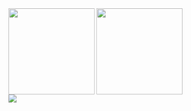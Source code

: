 <div>
  <img height="170" align="center" src="https://github-readme-stats.vercel.app/api?username=alexandertoepfer&show_icons=true&show_owner=true&count_private=true&include_all_commits=true&hide=prs,issues,contribs&theme=dark" />
  <img height="170" align="center" src="https://github-readme-stats.vercel.app/api/top-langs?username=alexandertoepfer&show_icons=true&layout=compact&theme=dark" />
</div>
<img src="https://github-profile-trophy.vercel.app/?username=alexandertoepfer&theme=juicyfresh&rank=SSS,SS,S,AAA,AA,A,B" />
<!--
**alexandertoepfer/alexandertoepfer** is a ✨ _special_ ✨ repository because its `README.md` (this file) appears on your GitHub profile.

Here are some ideas to get you started:

- 🔭 I’m currently working on ...
- 🌱 I’m currently learning ...
- 👯 I’m looking to collaborate on ...
- 🤔 I’m looking for help with ...
- 💬 Ask me about ...
- 📫 How to reach me: ...
- 😄 Pronouns: ...
- ⚡ Fun fact: ...
-->
